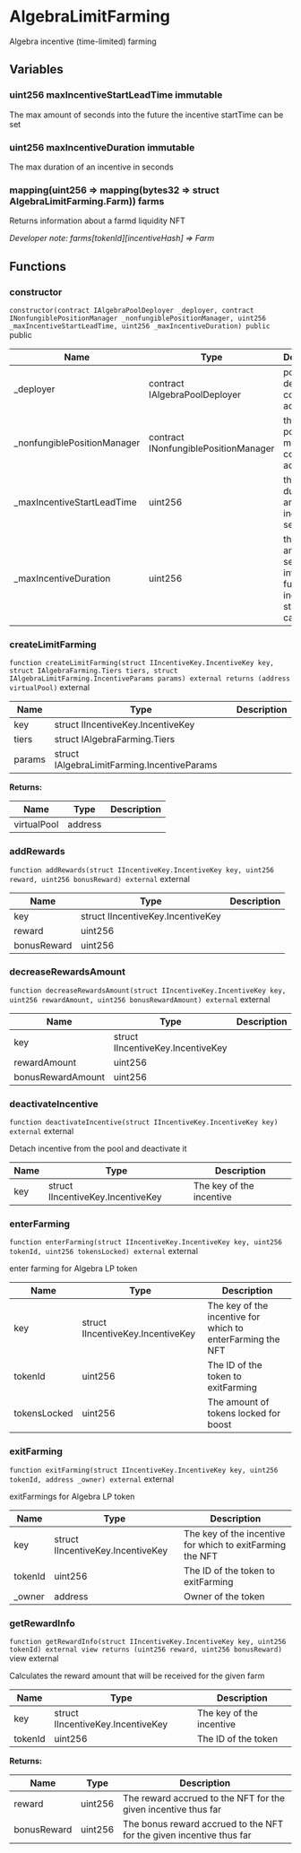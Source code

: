 

# AlgebraLimitFarming


Algebra incentive (time-limited) farming






## Variables
### uint256 maxIncentiveStartLeadTime immutable

The max amount of seconds into the future the incentive startTime can be set

### uint256 maxIncentiveDuration immutable

The max duration of an incentive in seconds

### mapping(uint256 &#x3D;&gt; mapping(bytes32 &#x3D;&gt; struct AlgebraLimitFarming.Farm)) farms 

Returns information about a farmd liquidity NFT

*Developer note: farms[tokenId][incentiveHash] &#x3D;&gt; Farm*

## Functions
### constructor


`constructor(contract IAlgebraPoolDeployer _deployer, contract INonfungiblePositionManager _nonfungiblePositionManager, uint256 _maxIncentiveStartLeadTime, uint256 _maxIncentiveDuration) public`  public





| Name | Type | Description |
| ---- | ---- | ----------- |
| _deployer | contract IAlgebraPoolDeployer | pool deployer contract address |
| _nonfungiblePositionManager | contract INonfungiblePositionManager | the NFT position manager contract address |
| _maxIncentiveStartLeadTime | uint256 | the max duration of an incentive in seconds |
| _maxIncentiveDuration | uint256 | the max amount of seconds into the future the incentive startTime can be set |


### createLimitFarming


`function createLimitFarming(struct IIncentiveKey.IncentiveKey key, struct IAlgebraFarming.Tiers tiers, struct IAlgebraLimitFarming.IncentiveParams params) external returns (address virtualPool)`  external





| Name | Type | Description |
| ---- | ---- | ----------- |
| key | struct IIncentiveKey.IncentiveKey |  |
| tiers | struct IAlgebraFarming.Tiers |  |
| params | struct IAlgebraLimitFarming.IncentiveParams |  |

**Returns:**

| Name | Type | Description |
| ---- | ---- | ----------- |
| virtualPool | address |  |

### addRewards


`function addRewards(struct IIncentiveKey.IncentiveKey key, uint256 reward, uint256 bonusReward) external`  external





| Name | Type | Description |
| ---- | ---- | ----------- |
| key | struct IIncentiveKey.IncentiveKey |  |
| reward | uint256 |  |
| bonusReward | uint256 |  |


### decreaseRewardsAmount


`function decreaseRewardsAmount(struct IIncentiveKey.IncentiveKey key, uint256 rewardAmount, uint256 bonusRewardAmount) external`  external





| Name | Type | Description |
| ---- | ---- | ----------- |
| key | struct IIncentiveKey.IncentiveKey |  |
| rewardAmount | uint256 |  |
| bonusRewardAmount | uint256 |  |


### deactivateIncentive


`function deactivateIncentive(struct IIncentiveKey.IncentiveKey key) external`  external

Detach incentive from the pool and deactivate it



| Name | Type | Description |
| ---- | ---- | ----------- |
| key | struct IIncentiveKey.IncentiveKey | The key of the incentive |


### enterFarming


`function enterFarming(struct IIncentiveKey.IncentiveKey key, uint256 tokenId, uint256 tokensLocked) external`  external

enter farming for Algebra LP token



| Name | Type | Description |
| ---- | ---- | ----------- |
| key | struct IIncentiveKey.IncentiveKey | The key of the incentive for which to enterFarming the NFT |
| tokenId | uint256 | The ID of the token to exitFarming |
| tokensLocked | uint256 | The amount of tokens locked for boost |


### exitFarming


`function exitFarming(struct IIncentiveKey.IncentiveKey key, uint256 tokenId, address _owner) external`  external

exitFarmings for Algebra LP token



| Name | Type | Description |
| ---- | ---- | ----------- |
| key | struct IIncentiveKey.IncentiveKey | The key of the incentive for which to exitFarming the NFT |
| tokenId | uint256 | The ID of the token to exitFarming |
| _owner | address | Owner of the token |


### getRewardInfo


`function getRewardInfo(struct IIncentiveKey.IncentiveKey key, uint256 tokenId) external view returns (uint256 reward, uint256 bonusReward)` view external

Calculates the reward amount that will be received for the given farm



| Name | Type | Description |
| ---- | ---- | ----------- |
| key | struct IIncentiveKey.IncentiveKey | The key of the incentive |
| tokenId | uint256 | The ID of the token |

**Returns:**

| Name | Type | Description |
| ---- | ---- | ----------- |
| reward | uint256 | The reward accrued to the NFT for the given incentive thus far |
| bonusReward | uint256 | The bonus reward accrued to the NFT for the given incentive thus far |




